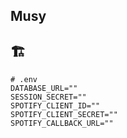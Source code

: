 ## Musy

## 🏗

```env
# .env
DATABASE_URL=""
SESSION_SECRET=""
SPOTIFY_CLIENT_ID=""
SPOTIFY_CLIENT_SECRET=""
SPOTIFY_CALLBACK_URL=""
```
